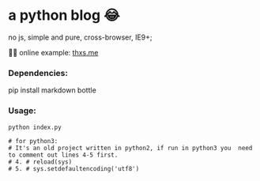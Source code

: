 # a python blog 😂

no js, simple and pure, cross-browser, IE9+;

💪🏿  online example: [thxs.me](http://thxs.me)

### Dependencies:
  pip install markdown bottle

### Usage:

    python index.py

    # for python3:
    # It's an old project written in python2, if run in python3 you  need to comment out lines 4-5 first.
    # 4. # reload(sys)
    # 5. # sys.setdefaultencoding('utf8')

